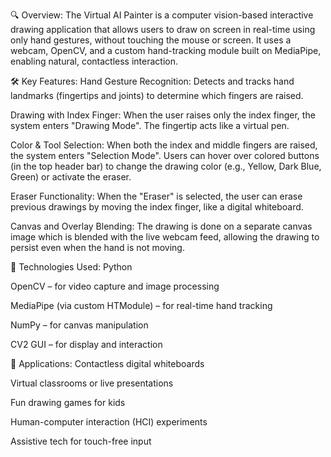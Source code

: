 🔍 Overview:
The Virtual AI Painter is a computer vision-based interactive drawing application that allows users to draw on screen in real-time using only hand gestures, without touching the mouse or screen. It uses a webcam, OpenCV, and a custom hand-tracking module built on MediaPipe, enabling natural, contactless interaction.

🛠️ Key Features:
Hand Gesture Recognition:
Detects and tracks hand landmarks (fingertips and joints) to determine which fingers are raised.

Drawing with Index Finger:
When the user raises only the index finger, the system enters "Drawing Mode". The fingertip acts like a virtual pen.

Color & Tool Selection:
When both the index and middle fingers are raised, the system enters "Selection Mode". Users can hover over colored buttons (in the top header bar) to change the drawing color (e.g., Yellow, Dark Blue, Green) or activate the eraser.

Eraser Functionality:
When the "Eraser" is selected, the user can erase previous drawings by moving the index finger, like a digital whiteboard.

Canvas and Overlay Blending:
The drawing is done on a separate canvas image which is blended with the live webcam feed, allowing the drawing to persist even when the hand is not moving.

🧠 Technologies Used:
Python

OpenCV – for video capture and image processing

MediaPipe (via custom HTModule) – for real-time hand tracking

NumPy – for canvas manipulation

CV2 GUI – for display and interaction

🎯 Applications:
Contactless digital whiteboards

Virtual classrooms or live presentations

Fun drawing games for kids

Human-computer interaction (HCI) experiments

Assistive tech for touch-free input
